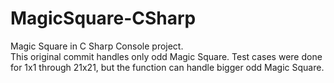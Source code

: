 # MagicSquare-CSharp
Magic Square in C Sharp Console project.  
This original commit handles only odd Magic Square. 
Test cases were done for 1x1 through 21x21, but the function can handle bigger odd Magic Square.
